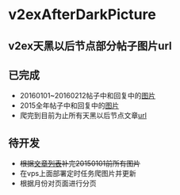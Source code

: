 # v2exAfterDarkPicture
v2ex天黑以后节点部分帖子图片url
---
## 已完成
* 20160101~20160212帖子中和回复中的[图片](https://github.com/easyworld/v2exAfterDarkPicture/blob/master/pictures.md)
* 2015全年帖子中和回复中的[图片](https://github.com/easyworld/v2exAfterDarkPicture/blob/master/2015pic.md)
* 爬完到目前为止所有天黑以后节点文章[url](https://raw.githubusercontent.com/easyworld/v2exAfterDarkPicture/master/topics.md)

## 待开发
* ~~根据[文章列表](https://raw.githubusercontent.com/easyworld/v2exAfterDarkPicture/master/topics.md)补完20150101前所有图片~~
* 在vps上面部署定时任务爬图片并更新
* 根据月份对页面进行分页

